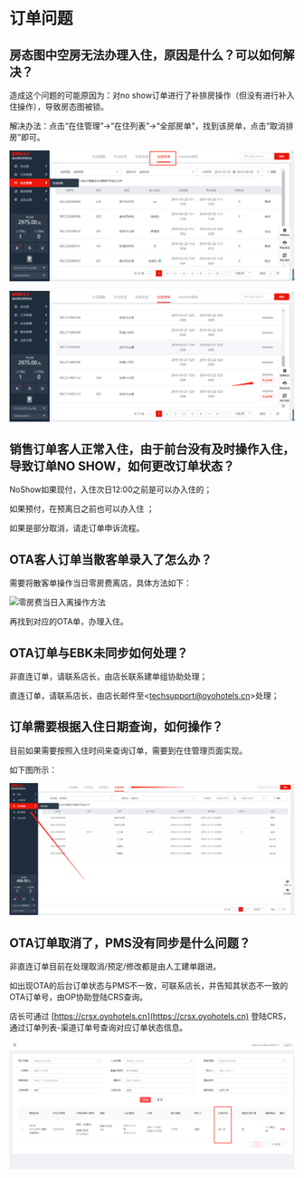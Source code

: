 # 订单问题

## 房态图中空房无法办理入住，原因是什么？可以如何解决？

造成这个问题的可能原因为：对no show订单进行了补排房操作（但没有进行补入住操作），导致房态图被锁。

解决办法：点击“在住管理”→“在住列表”→“全部房单”，找到该房单，点击“取消排房”即可。

![](../.gitbook/assets/image%20%28549%29.png)

![](../.gitbook/assets/image%20%2863%29.png)

## 销售订单客人正常入住，由于前台没有及时操作入住，导致订单NO SHOW，如何更改订单状态？

NoShow如果现付，入住次日12:00之前是可以办入住的；

如果预付，在预离日之前也可以办入住 ；

如果是部分取消，请走订单申诉流程。

## OTA客人订单当散客单录入了怎么办？

需要将散客单操作当日零房费离店，具体方法如下：

![&#x96F6;&#x623F;&#x8D39;&#x5F53;&#x65E5;&#x5165;&#x79BB;&#x64CD;&#x4F5C;&#x65B9;&#x6CD5;](../.gitbook/assets/20181208_152539.gif)

  
再找到对应的OTA单，办理入住。

## OTA订单与EBK未同步如何处理？

非直连订单，请联系店长，由店长联系建单组协助处理；

直连订单，请联系店长，由店长邮件至&lt;techsupport@oyohotels.cn&gt;处理；

## 订单需要根据入住日期查询，如何操作？

目前如果需要按照入住时间来查询订单，需要到在住管理页面实现。

如下图所示：

![](../.gitbook/assets/image%20%2886%29.png)

## OTA订单取消了，PMS没有同步是什么问题？

非直连订单目前在处理取消/预定/修改都是由人工建单跟进。

如出现OTA的后台订单状态与PMS不一致，可联系店长，并告知其状态不一致的OTA订单号，由OP协助登陆CRS查询。

店长可通过 [https://crsx.oyohotels.cn](https://crsx.oyohotels.cn) 登陆CRS，通过订单列表-渠道订单号查询对应订单状态信息。

![&#x5B99;&#x65AF;&#x8BA2;&#x5355;&#x72B6;&#x6001;&#x67E5;&#x8BE2;&#x9875;&#x9762;](../.gitbook/assets/image%20%28231%29.png)

